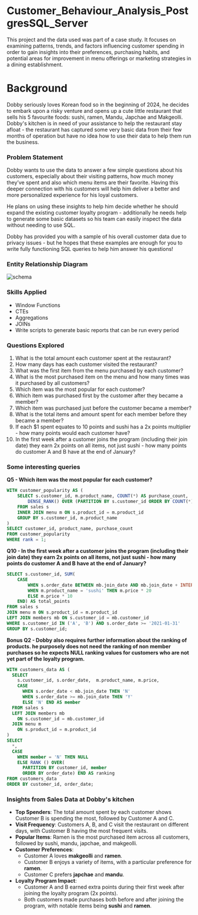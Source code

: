 # Customer_Behaviour_Analysis_PostgresSQL_Server
This project and the data used was part of a case study. It focuses on examining patterns, trends, and factors influencing customer spending in order to gain insights into their preferences, purchasing habits, and potential areas for improvement in menu offerings or marketing strategies in a dining establishment.

# Background
Dobby seriously loves Korean food so in the beginning of 2024, he decides to embark upon a risky venture and opens up a cute little restaurant that sells his 5 favourite foods: sushi, ramen, Mandu, Japchae and Makgeolli. Dobby's kitchen is in need of your assistance to help the restaurant stay afloat - the restaurant has captured some very basic data from their few months of operation but have no idea how to use their data to help them run the business.

### Problem Statement

Dobby wants to use the data to answer a few simple questions about his customers, especially about their visiting patterns, how much money they’ve spent and also which menu items are their favorite. Having this deeper connection with his customers will help him deliver a better and more personalized experience for his loyal customers.

He plans on using these insights to help him decide whether he should expand the existing customer loyalty program - additionally he needs help to generate some basic datasets so his team can easily inspect the data without needing to use SQL.

Dobby has provided you with a sample of his overall customer data due to privacy issues - but he hopes that these examples are enough for you to write fully functioning SQL queries to help him answer his questions!

### Entity Relationship Diagram
![schema](https://github.com/user-attachments/assets/700ce21d-ec0b-489f-8d5c-048feece0485)

### Skills Applied

- Window Functions
- CTEs
- Aggregations
- JOINs
- Write scripts to generate basic reports that can be run every period

### Questions Explored

1. What is the total amount each customer spent at the restaurant?
2. How many days has each customer visited the restaurant?
3. What was the first item from the menu purchased by each customer?
4. What is the most purchased item on the menu and how many times was it purchased by all customers?
5. Which item was the most popular for each customer?
6. Which item was purchased first by the customer after they became a member?
7. Which item was purchased just before the customer became a member?
8. What is the total items and amount spent for each member before they became a member?
9. If each $1 spent equates to 10 points and sushi has a 2x points multiplier - how many points would each customer have?
10. In the first week after a customer joins the program (including their join date) they earn 2x points on all items, not just sushi - how many points do customer A and B have at the end of January?

### Some interesting queries

**Q5 - Which item was the most popular for each customer?**

```sql
WITH customer_popularity AS (
    SELECT s.customer_id, m.product_name, COUNT(*) AS purchase_count,
        DENSE_RANK() OVER (PARTITION BY s.customer_id ORDER BY COUNT(*) DESC) AS rank
    FROM sales s
    INNER JOIN menu m ON s.product_id = m.product_id
    GROUP BY s.customer_id, m.product_name
)
SELECT customer_id, product_name, purchase_count
FROM customer_popularity
WHERE rank = 1;
```


**Q10 - In the first week after a customer joins the program (including their join date) they earn 2x points on all items, not just sushi - how many points do customer A and B have at the end of January?**

```sql
SELECT s.customer_id, SUM(
    CASE 
        WHEN s.order_date BETWEEN mb.join_date AND mb.join_date + INTERVAL '7 days' THEN m.price * 20
        WHEN m.product_name = 'sushi' THEN m.price * 20 
        ELSE m.price * 10 
    END) AS total_points
FROM sales s
JOIN menu m ON s.product_id = m.product_id
LEFT JOIN members mb ON s.customer_id = mb.customer_id
WHERE s.customer_id IN ('A', 'B') AND s.order_date >= '2021-01-31'
GROUP BY s.customer_id;
```


**Bonus Q2 - Dobby also requires further information about the ranking of products. he purposely does not need the ranking of non member purchases so he expects NULL ranking values for customers who are not yet part of the loyalty program.**

```sql
WITH customers_data AS (
  SELECT 
    s.customer_id, s.order_date,  m.product_name, m.price,
    CASE
      WHEN s.order_date < mb.join_date THEN 'N'
      WHEN s.order_date >= mb.join_date THEN 'Y'
      ELSE 'N' END AS member
  FROM sales s
  LEFT JOIN members mb
    ON s.customer_id = mb.customer_id
  JOIN menu m
    ON s.product_id = m.product_id
)
SELECT 
  *, 
  CASE
    WHEN member = 'N' THEN NULL
    ELSE RANK () OVER(
      PARTITION BY customer_id, member
      ORDER BY order_date) END AS ranking
FROM customers_data
ORDER BY customer_id, order_date;
```
   

### Insights from Sales Data at Dobby's kitchen

- **Top Spenders**: The total amount spent by each customer shows Customer B is spending the most, followed by Customer A and C.
- **Visit Frequency**: Customers A, B, and C visit the restaurant on different days, with Customer B having the most frequent visits.
- **Popular Items**: Ramen is the most purchased item across all customers, followed by sushi, mandu, japchae, and makgeolli.
- **Customer Preferences**:
  - Customer A loves **makgeolli** and **ramen**.
  - Customer B enjoys a variety of items, with a particular preference for **ramen**.
  - Customer C prefers **japchae** and **mandu**.
- **Loyalty Program Impact**:
  - Customer A and B earned extra points during their first week after joining the loyalty program (2x points).
  - Both customers made purchases both before and after joining the program, with notable items being **sushi** and **ramen**.
  
